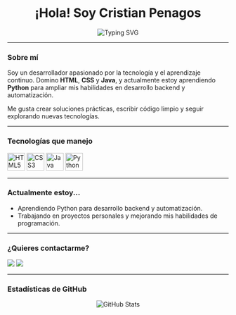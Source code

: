 <h1 align="center">¡Hola! Soy Cristian Penagos</h1>

<p align="center">
  <img src="https://readme-typing-svg.herokuapp.com?font=Fira+Code&duration=3000&pause=1000&color=00F57C&center=true&vCenter=true&width=470&lines=Desarrollador+Frontend+%7C+Java+%7C+Python;Apasionado+por+la+tecnología+y+el+aprendizaje+constante" alt="Typing SVG" />
</p>

---

### Sobre mí

Soy un desarrollador apasionado por la tecnología y el aprendizaje continuo. Domino **HTML**, **CSS** y **Java**, y actualmente estoy aprendiendo **Python** para ampliar mis habilidades en desarrollo backend y automatización.

Me gusta crear soluciones prácticas, escribir código limpio y seguir explorando nuevas tecnologías.

---

### Tecnologías que manejo

<p align="left">
  <img src="https://cdn.jsdelivr.net/gh/devicons/devicon/icons/html5/html5-original.svg" width="40" height="40" alt="HTML5"/>
  <img src="https://cdn.jsdelivr.net/gh/devicons/devicon/icons/css3/css3-original.svg" width="40" height="40" alt="CSS3"/>
  <img src="https://cdn.jsdelivr.net/gh/devicons/devicon/icons/java/java-original.svg" width="40" height="40" alt="Java"/>
  <img src="https://cdn.jsdelivr.net/gh/devicons/devicon/icons/python/python-original.svg" width="40" height="40" alt="Python"/>
</p>

---

### Actualmente estoy...

- Aprendiendo Python para desarrollo backend y automatización.
- Trabajando en proyectos personales y mejorando mis habilidades de programación.

---

### ¿Quieres contactarme?

<p>
  <a href="mailto:tu.email@ejemplo.com"><img src="https://img.shields.io/badge/Email-%23D14836.svg?&style=for-the-badge&logo=gmail&logoColor=white" /></a>
  <a href="https://www.linkedin.com" target="_blank"><img src="https://img.shields.io/badge/LinkedIn-%230077B5.svg?&style=for-the-badge&logo=linkedin&logoColor=white" /></a>
</p>

---

### Estadísticas de GitHub

<p align="center">
  <img src="https://github-readme-stats.vercel.app/api?username=tuUsuarioDeGithub&show_icons=true&theme=tokyonight" alt="GitHub Stats" />
</p>